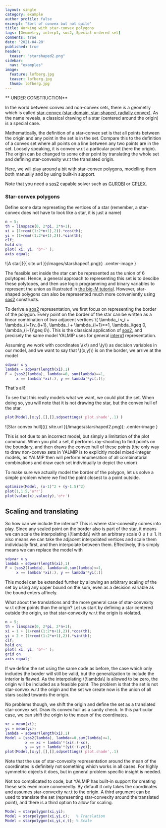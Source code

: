 ```yaml
---
layout: single
category: example
author_profile: false
excerpt: "Sort of convex but not quite"
title: Working with star-convex polygons
tags: [Geometry, interp1, sos2, Special ordered set]
comments: true
date: '2021-04-28'
published: true
header:
  teaser: "starshaped2.png"
sidebar:
  nav: "examples"
image:
  feature: lofberg.jpg
  teaser: lofberg.jpg
  thumb: lofberg.jpg
---
```


** UNDER CONSTRUCTION**

In the world between convex and non-convex sets, there is a geometry which is called [star-convex (star-domain, star-shaped, radially convex)](https://en.wikipedia.org/wiki/Star_domain). As the name reveals, a classical drawing of a star (centered around the origin) is a special case. 

Mathematically, the definition of a star-convex set is that all points between the origin and any point in the set is in the set. Compare this to the definition of a convex set where all points on a line between any two points are in the set. Loosely speaking, it is convex w.r.t a particular point (here the origin). The origin can be changed to some other point by translating the whole set and defining star-convexity w.r.t the translated origin.

Here, we will play around a bit with star-convex polygons, modelling them both manually and by using built-in support.

Note that you need a [sos2](/command/sos2) capable solver such as [GUROBI](/solver/gurobi) or [CPLEX](/solver/cplex).

### Star-convex polygons

Define some data represeting the vertices of a star (remember, a star-convex does not have to look like a star, it is just a name)

````matlab
n = 5;
th = linspace(0, 2*pi, 2*n+1);
xi = (1+rem((1:2*n+1),2)).*cos(th);
yi = (1+rem((1:2*n+1),2)).*sin(th);
clf;
hold on;
plot( xi, yi, 'b*-' );
axis equal;
````

![A star]({{ site.url }}/images/starshaped1.png){: .center-image }

The feasible set inside the star can be represented as the union of 6 polytopes. Hence, a general approach to representing this set is to descibe these polytopes, and then use logic programming and binary variables to represent the union as illustrated in [the big-M tutorial](/tutorial/bigmandconvexhulls/). However, star-shaped polygons can also be represented much more conveniently using [sos2](/command/sos2) constructs.

To derive a [sos2](/command/sos2) representation, we first focus on representing the border of the polygon. Every point on the border of the star can be written as a linear combination of two adjacent vertices \\( \lambda_i v_i + \lambda_{i+1}v_{i+1}, \lambda_i + \lambda_{i+1}==1, \lambda_i\geq 0,  \lambda_{i+1}\geq 0\\). This is the classical application of [sos2](/command/sos2), and precisely the same model YALMIP uses for general [interp1](/command/interp1) representation.

Assuming we work with coordinates \\(x\\) and \\(y\\) as decision variables in our model, and we want to say that \\((x,y)\\) is on the border, we arrive at the model

````matlab
sdpvar x y
lambda = sdpvar(length(xi),1)
F = [sos2(lambda), lambda>=0, sum(lambda)==1,
     x == lambda'*xi(:), y == lambda'*yi(:)];
````

That's all!

To see that this really models what we want, we could plot the set. When doing so, you will note that it is not drawing the star, but the convex hull of the star. 

````matlab
plot(Model,[x;y],[],[],sdpsettings('plot.shade',.1) )    
````

![Star convex hull]({{ site.url }}/images/starshaped2.png){: .center-image }

This is not due to an incorrect model, but simply a limitation of the plot command. When you plot a set, it performs ray-shooting to find points on the boundary, and then draws the convex hull of these points (the only way to draw non-convex sets in YALMIP is to explicitly model mixed-integer models, as YALMIP then will perform enumeration of all combinatorial combinations and draw each set individually to depict the union)

To make sure we actually model the border of the polygon, let us solve a simple problem where we find the point closest to a point outside.

````matlab
optimize(Model, (x-1)^2 + (y-1.5)^2)
plot(1,1.5,'o*r')
plot(value(x),value(y),'o*r')
````

## Scaling and translating

So how can we include the interior? This is where star-convexity comes into play. Since any scaled point on the border also is part of the star, it means we can scale the interpolating \\(\lambda\\) with an arbitrary scale $0 \leq t \leq 1$. It also means we can take the adjacent interpolated vertices and scale them individually first, and then interpolate between them. Effectively, this simply means we can replace the model with

````matlab
sdpvar x y
lambda = sdpvar(length(xi),1)
F = [sos2(lambda), lambda>=0,sum(lambda)<=1,
     x == lambda'*xi(:), y == lambda'*yi(:)]
````

This model can be extended further by allowing an arbitrary scaling of the set by using any upper bound on the sum, even as a decision variable as the bound enters affinely.


What about the translations and the more general case of star-convexity w.r.t other points than the origin? Let us start by defining a star centered outside the origin, so that star-convexity w.r.t the origin is violated.

````matlab
n = 5;
th = linspace(0, 2*pi, 2*n+1);
xi = 1 + (1+rem((1:2*n+1),2)).*cos(th);
yi = 2 + (1+rem((1:2*n+1),2)).*sin(th);
clf;
hold on;
plot( xi, yi, 'b*-' );
grid on
axis equal;
````

If we define the set using the same code as before, the case which only includes the border will still be valid, but the generalization to include the interior is flawed. As the interpolating \\(\lambda\\) is allowed to be zero, the origin will be included as a feasible point. The problem is that the set is not star-convex w.r.t the origin and the set we create now is the union of all stars scaled towards the origin.

No problems though, we shift the origin and define the set as a translated star-convex set. Draw its convex hull as a sanity check. In this particular case, we can shift the origin to the mean of the coordinates.

````matlab
xc = mean(xi);
yc = mean(yi);
lambda = sdpvar(length(xi),1)
Model = [sos2(lambda), lambda>=0,sum(lambda)<=1,
         x == xc + lambda'*(xi(:)-xc), 
         y == yc + lambda'*(yi(:)-yc)];
plot(Model,[x;y],[],[],sdpsettings('plot.shade',.1)     
````

Note that the use of star-convexity representation around the mean of the coordinates is definitely not something which works in all cases. For highly symmetric objects it does, but in general problem specific insight is needed.

Not too complicated to code, but YALMIP has built-in support for creating these sets even more convenently. By default it only takes the coordinates and assumes star-convexity w.r.t to the origin. A third argument can be used to translate the set (representing star-convexity around the translated point), and there is a third option to allow for scaling.

````matlab
Model = starpolygon(xi,yi);
Model = starpolygon(xi,yi,c);   % Translation 
Model = starpolygon(xi,yi,c,t); % Scale
````

